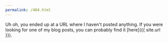 ```yaml
---
permalink: /404.html
---
```


Uh oh, you ended up at a URL where I haven't posted anything.
If you were looking for one of my blog posts, you can probably find
it [here]({{ site.url }}).
